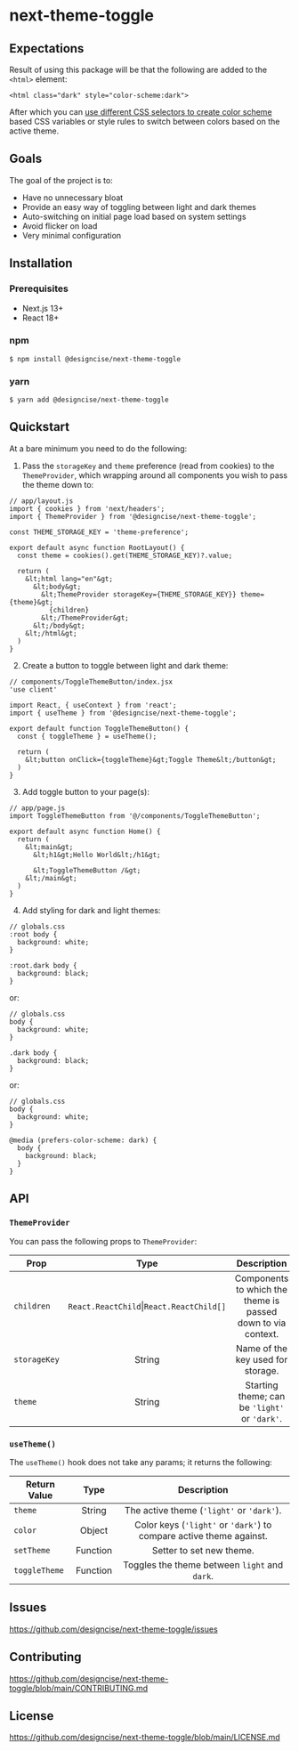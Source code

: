 # next-theme-toggle

## Expectations

Result of using this package will be that the following are added to the `<html>` element:

```
<html class="dark" style="color-scheme:dark">
```

After which you can [use different CSS selectors to create color scheme](https://www.designcise.com/web/tutorial/how-to-create-non-flickering-dark-or-light-mode-toggle-in-next-js#switching-theme) based CSS variables or style rules to switch between colors based on the active theme.

## Goals

The goal of the project is to:

- Have no unnecessary bloat
- Provide an easy way of toggling between light and dark themes
- Auto-switching on initial page load based on system settings
- Avoid flicker on load
- Very minimal configuration

## Installation

### Prerequisites

- Next.js 13+
- React 18+

### npm

```
$ npm install @designcise/next-theme-toggle
```

### yarn

```
$ yarn add @designcise/next-theme-toggle
```

## Quickstart

At a bare minimum you need to do the following:

1. Pass the `storageKey` and `theme` preference (read from cookies) to the `ThemeProvider`, which wrapping around all components you wish to pass the theme down to:

```
// app/layout.js
import { cookies } from 'next/headers';
import { ThemeProvider } from '@designcise/next-theme-toggle';

const THEME_STORAGE_KEY = 'theme-preference';

export default async function RootLayout() {
  const theme = cookies().get(THEME_STORAGE_KEY)?.value;

  return (
    &lt;html lang="en"&gt;
      &lt;body&gt;
        &lt;ThemeProvider storageKey={THEME_STORAGE_KEY}} theme={theme}&gt;
          {children}
        &lt;/ThemeProvider&gt;
      &lt;/body&gt;
    &lt;/html&gt;
  )
}
```

2. Create a button to toggle between light and dark theme:

```
// components/ToggleThemeButton/index.jsx
'use client'

import React, { useContext } from 'react';
import { useTheme } from '@designcise/next-theme-toggle';

export default function ToggleThemeButton() {
  const { toggleTheme } = useTheme();

  return (
    &lt;button onClick={toggleTheme}&gt;Toggle Theme&lt;/button&gt;
  )
}
```

3. Add toggle button to your page(s):

```
// app/page.js
import ToggleThemeButton from '@/components/ToggleThemeButton';

export default async function Home() {
  return (
    &lt;main&gt;
      &lt;h1&gt;Hello World&lt;/h1&gt;

      &lt;ToggleThemeButton /&gt;
    &lt;/main&gt;
  )
}
```

4. Add styling for dark and light themes:

```
// globals.css
:root body {
  background: white;
}

:root.dark body {
  background: black;
}
```

or:

```
// globals.css
body {
  background: white;
}

.dark body {
  background: black;
}
```

or:

```
// globals.css
body {
  background: white;
}

@media (prefers-color-scheme: dark) {
  body {
    background: black;
  }
}
```

## API

### `ThemeProvider`

You can pass the following props to `ThemeProvider`:

| Prop         |                     Type                     |                         Description                          |
|--------------|:--------------------------------------------:|:------------------------------------------------------------:|
| `children`   | `React.ReactChild`&vert;`React.ReactChild[]` | Components to which the theme is passed down to via context. |
| `storageKey` |                    String                    |              Name of the key used for storage.               |
| `theme`      |                    String                    |        Starting theme; can be `'light'` or `'dark'`.         |

### `useTheme()`

The `useTheme()` hook does not take any params; it returns the following:

| Return Value  |   Type   |                             Description                             |
|---------------|:--------:|:-------------------------------------------------------------------:|
| `theme`       |  String  |              The active theme (`'light'` or `'dark'`).              |
| `color`       |  Object  | Color keys (`'light'` or `'dark'`) to compare active theme against. |
| `setTheme`    | Function |                      Setter to set new theme.                       |
| `toggleTheme` | Function |            Toggles the theme between `light` and `dark`.            |

## Issues

https://github.com/designcise/next-theme-toggle/issues

## Contributing

https://github.com/designcise/next-theme-toggle/blob/main/CONTRIBUTING.md

## License

https://github.com/designcise/next-theme-toggle/blob/main/LICENSE.md
